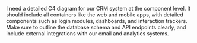 I need a detailed C4 diagram for our CRM system at the component level. It should include all containers like the web and mobile apps, with detailed components such as login modules, dashboards, and interaction trackers. Make sure to outline the database schema and API endpoints clearly, and include external integrations with our email and analytics systems.
